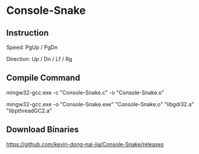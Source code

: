Console-Snake
=============

## Instruction
Speed: PgUp / PgDn

Direction: Up / Dn / Lf / Rg

## Compile Command

mingw32-gcc.exe -c "Console-Snake.c" -o "Console-Snake.o"

mingw32-gcc.exe -o "Console-Snake.exe" "Console-Snake.o" "libgdi32.a" "libpthreadGC2.a"

## Download Binaries

https://github.com/kevin-dong-nai-jia/Console-Snake/releases
